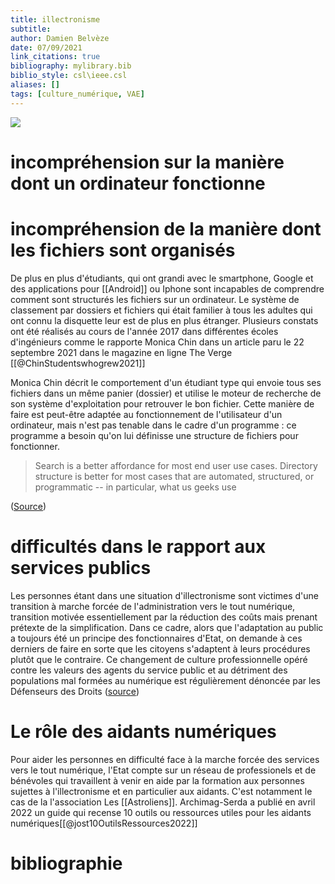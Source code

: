 ```yaml
---
title: illectronisme
subtitle:
author: Damien Belvèze
date: 07/09/2021
link_citations: true
bibliography: mylibrary.bib
biblio_style: csl\ieee.csl
aliases: []
tags: [culture_numérique, VAE]
---
```



![](illectronisme.jpg)


# incompréhension sur la manière dont un ordinateur fonctionne



# incompréhension de la manière dont les fichiers sont organisés

De plus en plus d'étudiants, qui ont grandi avec le smartphone, Google et des applications pour [[Android]] ou Iphone sont incapables de comprendre comment sont structurés les fichiers sur un ordinateur. Le système de classement par dossiers et fichiers qui était familier à tous les adultes qui ont connu la disquette leur est de plus en plus étranger. 
Plusieurs constats ont été réalisés au cours de l'année 2017 dans différentes écoles d'ingénieurs comme le rapporte Monica Chin dans un article paru le 22 septembre 2021 dans le magazine en ligne The Verge [[@ChinStudentswhogrew2021]]

Monica Chin décrit le comportement d'un étudiant type qui envoie tous ses fichiers dans un même panier (dossier) et utilise le moteur de recherche de son système d'exploitation pour retrouver le bon fichier. Cette manière de faire est peut-être adaptée au fonctionnement de l'utilisateur d'un ordinateur, mais n'est pas tenable dans le cadre d'un programme : ce programme a besoin qu'on lui définisse une structure de fichiers pour fonctionner. 

>Search is a better affordance for most end user use cases. Directory structure is better for most cases that are automated, structured, or programmatic -- in particular, what us geeks use

([Source](https://twitter.com/a_p_ellis/status/1440691944472993798))


# difficultés dans le rapport aux services publics

Les personnes étant dans une situation d'illectronisme sont victimes d'une transition à marche forcée de l'administration vers le tout numérique, transition motivée essentiellement par la réduction des coûts mais prenant prétexte de la simplification. 
Dans ce cadre, alors que l'adaptation au public a toujours été un principe des fonctionnaires d'Etat, on demande à ces derniers de faire en sorte que les citoyens s'adaptent à leurs procédures plutôt que le contraire. Ce changement de culture professionnelle opéré contre les valeurs des agents du service public et au détriment des populations mal formées au numérique est régulièrement dénoncée par les Défenseurs des Droits ([source](https://twitter.com/Defenseurdroits/status/1494953497887977473))

# Le rôle des aidants numériques

Pour aider les personnes en difficulté face à la marche forcée des services vers le tout numérique, l'Etat compte sur un réseau de professionels et de bénévoles qui travaillent à venir en aide par la formation aux personnes sujettes à l'illectronisme et en particulier aux aidants. C'est notamment le cas de la l'association Les [[Astroliens]]. Archimag-Serda a publié en avril 2022 un guide qui recense 10 outils ou ressources utiles pour les aidants numériques[[@jost10OutilsRessources2022]]


# bibliographie


